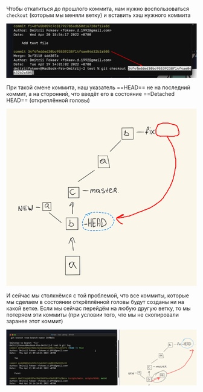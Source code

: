 
Чтобы откатиться до прошлого коммита, нам нужно воспользоваться `checkout` (которым мы меняли ветку) и вставить хэш нужного коммита

![](_png/Pasted%20image%2020221020173418.png)

При такой смене коммита, наш указатель ==HEAD== не на последний коммит, а на сторонний, что введёт его в состояние ==Detached HEAD== (откреплённой головы)

![](_png/Pasted%20image%2020221020173602.png)

И сейчас мы столкнёмся с той проблемой, что все коммиты, которые мы сделаем в состоянии открёплённой головы будут созданы ни на какой ветке. 
Если мы сейчас перейдём на любую другую ветку, то мы потеряем эти коммиты (при условии того, что мы не скопировали заранее этот коммит)

![](_png/Pasted%20image%2020221020173852.png)








